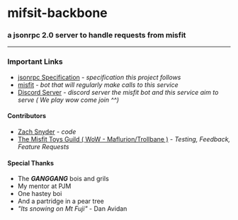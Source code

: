 # mifsit-backbone
### a jsonrpc 2.0 server to handle requests from misfit
---

### Important Links
* [jsonrpc Specification](http://www.jsonrpc.org/specification) - *specification this project follows*
* [misfit](https://github.com/Sadin/misfit) - *bot that will regularly make calls to this service*
* [Discord Server](https://discord.gg/TCdkxgC) - *discord server the misfit bot and this service aim to serve ( We play wow come join ^^)*

#### Contributors
* [Zach Snyder](https://github.com/Sadin) - *code*
* [The Misfit Toys Guild ( WoW - Maflurion/Trollbane )](https://discord.gg/TCdkxgC) - *Testing, Feedback, Feature Requests*

#### Special Thanks
* The ***GANGGANG*** bois and grils
* My mentor at PJM
* One hastey boi
* And a partridge in a pear tree
* *"Its snowing on Mt Fuji"* - Dan Avidan 
